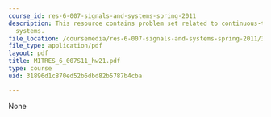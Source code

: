 ```yaml
---
course_id: res-6-007-signals-and-systems-spring-2011
description: This resource contains problem set related to continuous-time second-order
  systems.
file_location: /coursemedia/res-6-007-signals-and-systems-spring-2011/31896d1c870ed52b6dbd82b5787b4cba_MITRES_6_007S11_hw21.pdf
file_type: application/pdf
layout: pdf
title: MITRES_6_007S11_hw21.pdf
type: course
uid: 31896d1c870ed52b6dbd82b5787b4cba

---
```

None